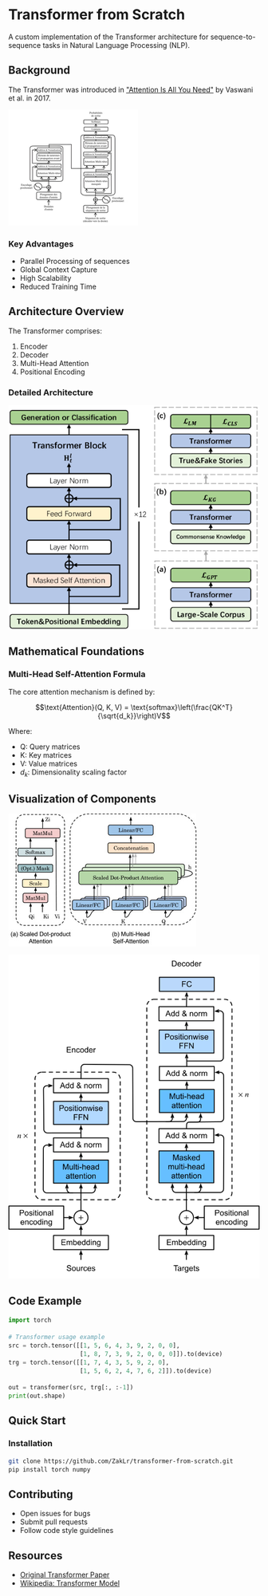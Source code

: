# Transformer from Scratch

A custom implementation of the Transformer architecture for sequence-to-sequence tasks in Natural Language Processing (NLP).

## Background

The Transformer was introduced in ["Attention Is All You Need"](https://arxiv.org/abs/1706.03762) by Vaswani et al. in 2017.

![Transformer Architecture](Images/Architecture_d'un_Transformeur.png)

### Key Advantages

- Parallel Processing of sequences
- Global Context Capture
- High Scalability
- Reduced Training Time

## Architecture Overview

The Transformer comprises:

1. Encoder
2. Decoder
3. Multi-Head Attention
4. Positional Encoding

### Detailed Architecture

![Transformer Block Diagram](Images/transformer_block_architecture.png)

## Mathematical Foundations

### Multi-Head Self-Attention Formula

The core attention mechanism is defined by:

$$\text{Attention}(Q, K, V) = \text{softmax}\left(\frac{QK^T}{\sqrt{d_k}}\right)V$$

Where:
- Q: Query matrices
- K: Key matrices
- V: Value matrices
- $d_k$: Dimensionality scaling factor

## Visualization of Components

![Attention Mechanism](Images/Self_attention_mechanism.jpg)

![Transformer Components](Images/transformer_components.svg)

## Code Example

```python
import torch

# Transformer usage example
src = torch.tensor([[1, 5, 6, 4, 3, 9, 2, 0, 0], 
                    [1, 8, 7, 3, 9, 2, 0, 0, 0]]).to(device)
trg = torch.tensor([[1, 7, 4, 3, 5, 9, 2, 0], 
                    [1, 5, 6, 2, 4, 7, 6, 2]]).to(device)

out = transformer(src, trg[:, :-1])
print(out.shape)
```

## Quick Start

### Installation

```bash
git clone https://github.com/ZakLr/transformer-from-scratch.git
pip install torch numpy
```

## Contributing

- Open issues for bugs
- Submit pull requests
- Follow code style guidelines

## Resources

- [Original Transformer Paper](https://arxiv.org/abs/1706.03762)
- [Wikipedia: Transformer Model](https://en.wikipedia.org/wiki/Transformer_(machine_learning_model))
